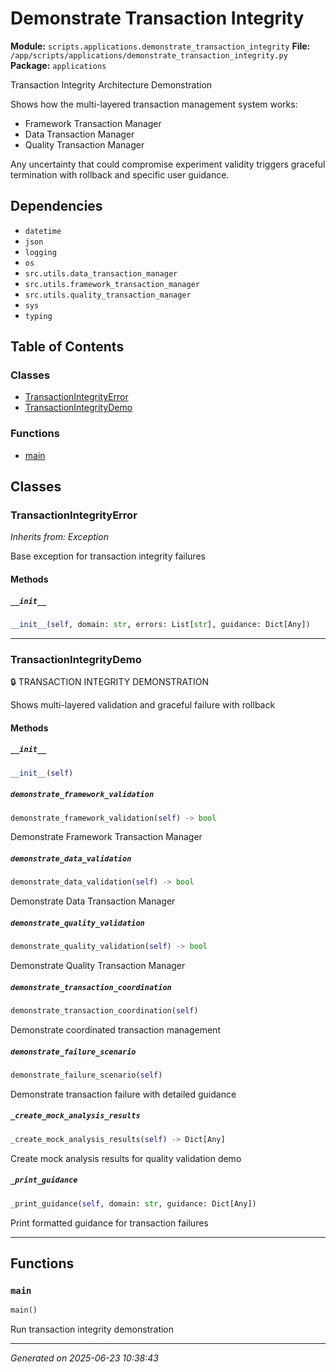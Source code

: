 # Demonstrate Transaction Integrity

**Module:** `scripts.applications.demonstrate_transaction_integrity`
**File:** `/app/scripts/applications/demonstrate_transaction_integrity.py`
**Package:** `applications`

Transaction Integrity Architecture Demonstration

Shows how the multi-layered transaction management system works:
- Framework Transaction Manager
- Data Transaction Manager  
- Quality Transaction Manager

Any uncertainty that could compromise experiment validity triggers graceful
termination with rollback and specific user guidance.

## Dependencies

- `datetime`
- `json`
- `logging`
- `os`
- `src.utils.data_transaction_manager`
- `src.utils.framework_transaction_manager`
- `src.utils.quality_transaction_manager`
- `sys`
- `typing`

## Table of Contents

### Classes
- [TransactionIntegrityError](#transactionintegrityerror)
- [TransactionIntegrityDemo](#transactionintegritydemo)

### Functions
- [main](#main)

## Classes

### TransactionIntegrityError
*Inherits from: Exception*

Base exception for transaction integrity failures

#### Methods

##### `__init__`
```python
__init__(self, domain: str, errors: List[str], guidance: Dict[Any])
```

---

### TransactionIntegrityDemo

🔒 TRANSACTION INTEGRITY DEMONSTRATION

Shows multi-layered validation and graceful failure with rollback

#### Methods

##### `__init__`
```python
__init__(self)
```

##### `demonstrate_framework_validation`
```python
demonstrate_framework_validation(self) -> bool
```

Demonstrate Framework Transaction Manager

##### `demonstrate_data_validation`
```python
demonstrate_data_validation(self) -> bool
```

Demonstrate Data Transaction Manager

##### `demonstrate_quality_validation`
```python
demonstrate_quality_validation(self) -> bool
```

Demonstrate Quality Transaction Manager

##### `demonstrate_transaction_coordination`
```python
demonstrate_transaction_coordination(self)
```

Demonstrate coordinated transaction management

##### `demonstrate_failure_scenario`
```python
demonstrate_failure_scenario(self)
```

Demonstrate transaction failure with detailed guidance

##### `_create_mock_analysis_results`
```python
_create_mock_analysis_results(self) -> Dict[Any]
```

Create mock analysis results for quality validation demo

##### `_print_guidance`
```python
_print_guidance(self, domain: str, guidance: Dict[Any])
```

Print formatted guidance for transaction failures

---

## Functions

### `main`
```python
main()
```

Run transaction integrity demonstration

---

*Generated on 2025-06-23 10:38:43*